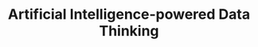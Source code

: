 ---
id: aidthinking
title: "Artificial Intelligence-powered Data Thinking"
title_project: "Artificial Intelligence-powered Data Thinking"
title_short: "AID Thinking"
period: "Okt 23 – Mär 24 (6 Monate)" 
round: "3"
lecture2go: "68030"
uhh_url: "https://www.hcl.uni-hamburg.de/ddlitlab/data-literacy-studierendenprojekte/dritte-foerderrunde/aidthinking.html"
students: "Florian Straetmanns, Furkan Dursun"
mentor: "Constantin von Brackel-Schmidt, Stephan Leible"
text: |
    Dialogbasierte generative KI-Modelle wie beispielsweise ChatGPT und Google Bard, haben die Nutzung von KI für die breite Öffentlichkeit zugänglich gemacht und demokratisiert [1]. Als technologische Revolution bieten sie eine Vielzahl an Anwendungsmöglichkeiten und Vorteilen, unter anderem in kreativen Bereichen, wo sie den Menschen auf verschiedene Weisen unterstützen können [2]. Angesichts der öffentlichen Resonanz und der rasanten Verbreitung von ChatGPT seit November 2022, wie nun über eine Million Nutzerprofile zeigen, ist davon auszugehen, dass diese Technologie beständig ist und auch zukünftig eine herausragende Rolle in diversen Szenarien spielen wird. Hierbei werden ihre Vorzüge insbesondere in Form von Automatisierung sowie Kollaborationen zwischen Menschen und KI realisiert [1]. 

    Im Rahmen unseres Projekts AID Thinking werden wir generative KI (genKI) insbesondere in Bezug auf Kreativprozesse und den Ideengenerierungsprozess untersuchen. Vor dem Aufkommen von generativen KI-Modellen wurden Ideengenerierung und Prototyping im Innovationsprozess in Studien oft als weniger wichtige Bereiche für KI-Anwendungen betrachtet [3]. Diese Einschätzung hat sich jedoch gewandelt [4-6]. Die neuen Fähigkeiten von genKI, Inhalte zu generieren – eine Eigenschaft, die in früheren Studien nicht absehbar war, haben das Potenzial, verschiedene Branchen maßgeblich zu beeinflussen [7]. Auch menschliche Tätigkeiten, die bisher als nicht automatisierbar galten, insbesondere im Bereich der Textgenerierung, werden nun infrage gestellt [8]. 

    Im Kontext dieser Zielsetzung verfolgt das AID Thinking-Projekt das Bestreben, anhand aktueller wissenschaftlicher Literatur und praxisbezogener Erkenntnisse zu evaluieren, in welchem Maße genKI im Kontext der Ideengenerierung und -bewertung anwendbar ist. Dabei wird insbesondere darauf abgezielt, die Vor- und Nachteile sowie die Grenzen und das Potenzial dieser Technologie zu identifizieren. Ein Fokus liegt auf ihrer möglichen Rolle bei der Unterstützung von Denkprozessen, der Strukturierung von Ideen sowie der objektiven Bewertung derselben. Dabei steht die Konzeption, Entwicklung und Erprobung eines an Data Thinking durch ChatGPT-gestützten Formats für die Ideengenerierung und -bewertung im Vordergrund, ergänzt durch die Betrachtung von funktionserweiterten Plugins. Auf dieser Grundlage sollen Anwendungsprinzipien für die Nutzung des entwickelten genKI-Formats im Innovationsprozess abgeleitet werden. Hierbei liegt der Fokus auf Aspekten wie der Integration von Plugins, der gezielten Steuerung des Dialogverlaufs und der effektiven Vermittlung von Denkansätzen. Diese Prinzipien sollen unter Berücksichtigung aktueller technologischer Grenzen entwickelt werden, um einen zielführenden Einsatz von genKI zu gewährleisten. Das übergeordnete Ziel besteht darin, das AID-Thinking Format in unterschiedliche Kontexte adaptieren zu können und somit eine vielseitige Anwendbarkeit zu ermöglichen. Die Ergebnisse können den Interessensgruppen helfen, ein besseres Verständnis für den Einsatz von genKI in Innovationsprozessen zu entwickeln.

    Um diese Aspekte zu untersuchen und anzugehen, basiert das AID Thinking-Projekt auf einem datengetriebenen Ansatz. Es beginnt mit einer Literaturrecherche, um den gegenwärtigen Stand der Wissenschaft zu erfassen. Im zweiten Schritt werden aktuelle Plugins von ChatGPT untersucht. Diese Plugins werden auf ihre Anwendbarkeit im Kontext der Ideengenerierung und -bewertung beurteilt. Sofern Potenziale bestehen, werden diese Plugins in Schritt 3 einbezogen. Auf der Grundlage der Daten aus Schritt 1 und 2 entwickeln wir das AID Thinking Format in Schritt 3, welches nach aktuellen Planungen auf ChatGPT aufbaut. In Schritt 4 erfolgt die Erprobung und Überarbeitung des entwickelten AID Thinking Formats dem gestaltungsorientierten Design Science Research Paradigma [9] folgend. Dabei sind mindestens zwei Erprobungen mit jeweils 25 oder mehr Teilnehmer:innen geplant. Schritt 3 und 4 erfolgen iterativ, d. h. nach der ersten Erprobung wird auf Basis der Erkenntnisse das Format überarbeitet und weiterentwickelt, ehe es ein zweites Mal durchlaufen wird. In den Durchläufen werden zum Ende Umfragen mit den Teilnehmer:innen durchgeführt, um ihr Feedback zur Mensch-KI-Kollaboration zu erfassen sowie die wahrgenommene Nutzenstiftung von genKI zu quantifizieren. Zudem ist während der Erprobung geplant, mindestens eine Gruppe ohne genKI-Unterstützung agieren zu lassen, um die Unterschiede der Ergebnisse zu vergleichen. Im letzten Schritt 5 werden Anwendungsprinzipien zur Nutzung und Adaption des AID Thinking Formats auf allen erhobenen Daten basierend aufgestellt.

    ## Referenzen

    - [1] Bilgram V. and Laarmann F., (2023). Accelerating Innovation with Generative AI: AI-augmented Digital Prototyping and Innovation Methods, in IEEE Engineering Management Review, https://doi.org/ 10.1109/EMR.2023.3272799.  
    - [2] Larsen, B., and Narayan, J. (2023). Generative AI: a game-changer that society and industry need to be ready for. World Economic Forum. Retrieved from: https://www.weforum.org/agenda/2023/01/davos23- generative-ai-a-game-changer-industries-andsociety-code-developers/.  
    - [3] Füller, J., Hutter, K., Wahl, J., Bilgram, V., Tekic, Z., (2022). How AI revolutionizes innovation management – Perceptions and implementation preferences of AI-based innovators, Technological Forecasting and Social Change, vol. 178, 2022, https://doi.org/10.1016/j.techfore.2022.121598.  
    - [4] Bilgram, V., Canadas Link, D., Lang-Koetz, C., (2023). Generative KIs in Kreativprozessen: Praxiserfahrungen aus den ersten Monaten mit ChatGPT & Co., Ideen- und Innovationsmanagement, vol. 1, pp. 18-22.  
    - [5] Brem, A., Giones, F., Werle, M., (2023). The AI digital revolution in innovation: A conceptual framework of artificial intelligence technologies for the management of innovation, IEEE Transactions of Engineering Management, vol. 70, no. 2, https://doi.org/10.1109/TEM.2021.3109983.  
    - [6] Bouschery, S., Blazevic, V., Piller, F., (2023). Augmenting human innovation teams with artificial intelligence: Exploring transformer-based language models, Journal of Product Innovation Management, vol. 40, https://doi.org/10.1111/jpim.12656.  
    - [7] Agrawal, A., Gans, J., & Goldfarb, A. (2022). ChatGPT and how AI disrupts Industries. Harvard Business Review, pp. 1-6.  
    - [8] Burger, B., Kanbach, D. K., Kraus, S., Breier, M., & Corvello, V. (2023). On the use of AI-based tools like ChatGPT to support management research. European Journal of Innovation Management, 26(7), 233-241.  
    - [9] Hevner, A., March, S. T., Park, J., Ram, S., (2004). Design Science in Information Systems Research. MIS Quarterly, 28, 75-105, https://doi.org/10.2307/25148625. 

image: "https://www.hcl.uni-hamburg.de/18328595/final-projekt-banner-aid-thinking-733x414-f366ca33042eab47f7a4b1ef6f2b7733e524229e.jpg"
image_credit: "Florian Straetmanns, Furkan Dursun"
---